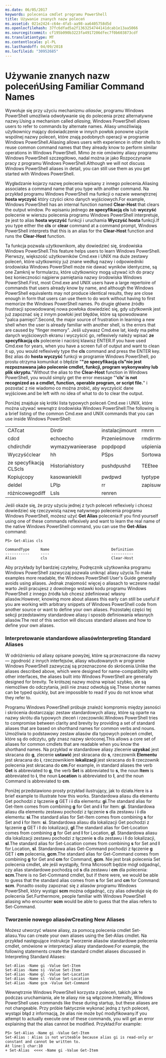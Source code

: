 ```yaml
---
ms.date: 06/05/2017
keywords: polecenia cmdlet programu PowerShell
title: Używanie znanych nazw poleceń
ms.assetid: 021e2424-c64e-4fa5-aa98-aa6405758d5d
ms.openlocfilehash: 37fc6dfad5a2f1363254744141dcab1e13aa5066
ms.sourcegitcommit: cf195b090b3223fa4917206dfec7f0b603873cdf
ms.translationtype: MT
ms.contentlocale: pl-PL
ms.lasthandoff: 04/09/2018
ms.locfileid: "30952685"
---
```

# <a name="using-familiar-command-names"></a><span data-ttu-id="7f2b6-103">Używanie znanych nazw poleceń</span><span class="sxs-lookup"><span data-stu-id="7f2b6-103">Using Familiar Command Names</span></span>
<span data-ttu-id="7f2b6-104">Wywołuje się przy użyciu mechanizmu *aliasów*, programu Windows PowerShell umożliwia odwoływanie się do polecenia przez alternatywne nazwy.</span><span class="sxs-lookup"><span data-stu-id="7f2b6-104">Using a mechanism called *aliasing*, Windows PowerShell allows users to refer to commands by alternate names.</span></span> <span data-ttu-id="7f2b6-105">Aliasy umożliwiają użytkownicy mający doświadczenie w innych powłok ponowne użycie wspólnej nazwy poleceń, które znają podobnych operacji w programie Windows PowerShell.</span><span class="sxs-lookup"><span data-stu-id="7f2b6-105">Aliasing allows users with experience in other shells to reuse common command names that they already know to perform similar operations in Windows PowerShell.</span></span> <span data-ttu-id="7f2b6-106">Mimo że nie omówimy aliasy programu Windows PowerShell szczegółowo, nadal można je jako Rozpoczynanie pracy z programu Windows PowerShell.</span><span class="sxs-lookup"><span data-stu-id="7f2b6-106">Although we will not discuss Windows PowerShell aliases in detail, you can still use them as you get started with Windows PowerShell.</span></span>

<span data-ttu-id="7f2b6-107">Wygładzanie kojarzy nazwę polecenia wpisany z innego polecenia.</span><span class="sxs-lookup"><span data-stu-id="7f2b6-107">Aliasing associates a command name that you type with another command.</span></span> <span data-ttu-id="7f2b6-108">Na przykład programu Windows PowerShell ma funkcji o nazwie wewnętrznej **hosta wyczyść** który czyści okno danych wyjściowych.</span><span class="sxs-lookup"><span data-stu-id="7f2b6-108">For example, Windows PowerShell has an internal function named **Clear-Host** that clears the output window.</span></span> <span data-ttu-id="7f2b6-109">Po wpisaniu jednego **ze specyfikacją cls** lub **wyczyść** polecenie w wierszu polecenia programu Windows PowerShell interpretuje, że jest to alias **hosta wyczyść** funkcji i uruchamia  **Wyczyść hosta** funkcji.</span><span class="sxs-lookup"><span data-stu-id="7f2b6-109">If you type either the **cls** or **clear** command at a command prompt, Windows PowerShell interprets that this is an alias for the **Clear-Host** function and runs the **Clear-Host** function.</span></span>

<span data-ttu-id="7f2b6-110">Ta funkcja pozwala użytkownikom, aby dowiedzieć się, środowiska Windows PowerShell.</span><span class="sxs-lookup"><span data-stu-id="7f2b6-110">This feature helps users to learn Windows PowerShell.</span></span> <span data-ttu-id="7f2b6-111">Pierwszy, większość użytkowników Cmd.exe i UNIX ma duże zestawy poleceń, które użytkownicy już znane według nazwy i odpowiedniki środowiska Windows PowerShell może nie dawać wyników identyczne, są one Zamknij w formularzu, które użytkownicy mogą używać ich do pracy bez konieczności najpierw pamiętania nazwy środowiska Windows PowerShell.</span><span class="sxs-lookup"><span data-stu-id="7f2b6-111">First, most Cmd.exe and UNIX users have a large repertoire of commands that users already know by name, and although the Windows PowerShell equivalents may not produce identical results, they are close enough in form that users can use them to do work without having to first memorize the Windows PowerShell names.</span></span> <span data-ttu-id="7f2b6-112">Po drugie główne źródło frustracji spowodowanej nowa powłoka dowiedzieć się, gdy użytkownik jest już zapoznać się z innym powłoki jest błędów, które są spowodowane "palca pamięci".</span><span class="sxs-lookup"><span data-stu-id="7f2b6-112">Second, the major source of frustration in learning a new shell when the user is already familiar with another shell, is the errors that are caused by "finger memory".</span></span> <span data-ttu-id="7f2b6-113">Jeśli używasz Cmd.exe lat, kiedy ma pełne danych wyjściowych ekranu i wyczyścić go, reflexively należy wpisać **ze specyfikacją cls** polecenie i naciśnij klawisz ENTER.</span><span class="sxs-lookup"><span data-stu-id="7f2b6-113">If you have used Cmd.exe for years, when you have a screen full of output and want to clean it up, you would reflexively type the **cls** command and press the ENTER key.</span></span> <span data-ttu-id="7f2b6-114">Bez alias do **hosta wyczyść** funkcji w programie Windows PowerShell, po prostu otrzyma komunikat o błędzie "**"ze specyfikacją cls"nie jest rozpoznawana jako polecenie cmdlet, funkcji, program wykonywalny lub plik skryptu.**"</span><span class="sxs-lookup"><span data-stu-id="7f2b6-114">Without the alias to the **Clear-Host** function in Windows PowerShell, you would simply get the error message "**'cls' is not recognized as a cmdlet, function, operable program, or script file.**"</span></span> <span data-ttu-id="7f2b6-115">i pozostać z nie wiadomo co można zrobić, aby wyczyścić dane wyjściowe.</span><span class="sxs-lookup"><span data-stu-id="7f2b6-115">and be left with no idea of what to do to clear the output.</span></span>

<span data-ttu-id="7f2b6-116">Poniżej znajduje się krótki lista typowych poleceń Cmd.exe i UNIX, które można używać wewnątrz środowiska Windows PowerShell:</span><span class="sxs-lookup"><span data-stu-id="7f2b6-116">The following is a brief listing of the common Cmd.exe and UNIX commands that you can use inside Windows PowerShell:</span></span>

|||||
|-|-|-|-|
|<span data-ttu-id="7f2b6-117">CAT</span><span class="sxs-lookup"><span data-stu-id="7f2b6-117">cat</span></span>|<span data-ttu-id="7f2b6-118">Dir</span><span class="sxs-lookup"><span data-stu-id="7f2b6-118">dir</span></span>|<span data-ttu-id="7f2b6-119">instalacji</span><span class="sxs-lookup"><span data-stu-id="7f2b6-119">mount</span></span>|<span data-ttu-id="7f2b6-120">rm</span><span class="sxs-lookup"><span data-stu-id="7f2b6-120">rm</span></span>|
|<span data-ttu-id="7f2b6-121">cd</span><span class="sxs-lookup"><span data-stu-id="7f2b6-121">cd</span></span>|<span data-ttu-id="7f2b6-122">echo</span><span class="sxs-lookup"><span data-stu-id="7f2b6-122">echo</span></span>|<span data-ttu-id="7f2b6-123">Przenieś</span><span class="sxs-lookup"><span data-stu-id="7f2b6-123">move</span></span>|<span data-ttu-id="7f2b6-124">rmdir</span><span class="sxs-lookup"><span data-stu-id="7f2b6-124">rmdir</span></span>|
|<span data-ttu-id="7f2b6-125">chdir</span><span class="sxs-lookup"><span data-stu-id="7f2b6-125">chdir</span></span>|<span data-ttu-id="7f2b6-126">wymazywanie</span><span class="sxs-lookup"><span data-stu-id="7f2b6-126">erase</span></span>|<span data-ttu-id="7f2b6-127">popd</span><span class="sxs-lookup"><span data-stu-id="7f2b6-127">popd</span></span>|<span data-ttu-id="7f2b6-128">uśpienia</span><span class="sxs-lookup"><span data-stu-id="7f2b6-128">sleep</span></span>|
|<span data-ttu-id="7f2b6-129">Wyczyść</span><span class="sxs-lookup"><span data-stu-id="7f2b6-129">clear</span></span>|<span data-ttu-id="7f2b6-130">h</span><span class="sxs-lookup"><span data-stu-id="7f2b6-130">h</span></span>|<span data-ttu-id="7f2b6-131">PS</span><span class="sxs-lookup"><span data-stu-id="7f2b6-131">ps</span></span>|<span data-ttu-id="7f2b6-132">Sortowanie</span><span class="sxs-lookup"><span data-stu-id="7f2b6-132">sort</span></span>|
|<span data-ttu-id="7f2b6-133">ze specyfikacją CLS</span><span class="sxs-lookup"><span data-stu-id="7f2b6-133">cls</span></span>|<span data-ttu-id="7f2b6-134">Historia</span><span class="sxs-lookup"><span data-stu-id="7f2b6-134">history</span></span>|<span data-ttu-id="7f2b6-135">pushd</span><span class="sxs-lookup"><span data-stu-id="7f2b6-135">pushd</span></span>|<span data-ttu-id="7f2b6-136">TEE</span><span class="sxs-lookup"><span data-stu-id="7f2b6-136">tee</span></span>|
|<span data-ttu-id="7f2b6-137">Kopiuj</span><span class="sxs-lookup"><span data-stu-id="7f2b6-137">copy</span></span>|<span data-ttu-id="7f2b6-138">kasowanie</span><span class="sxs-lookup"><span data-stu-id="7f2b6-138">kill</span></span>|<span data-ttu-id="7f2b6-139">pwd</span><span class="sxs-lookup"><span data-stu-id="7f2b6-139">pwd</span></span>|<span data-ttu-id="7f2b6-140">typ</span><span class="sxs-lookup"><span data-stu-id="7f2b6-140">type</span></span>|
|<span data-ttu-id="7f2b6-141">del</span><span class="sxs-lookup"><span data-stu-id="7f2b6-141">del</span></span>|<span data-ttu-id="7f2b6-142">LP</span><span class="sxs-lookup"><span data-stu-id="7f2b6-142">lp</span></span>|<span data-ttu-id="7f2b6-143">r</span><span class="sxs-lookup"><span data-stu-id="7f2b6-143">r</span></span>|<span data-ttu-id="7f2b6-144">zapisu</span><span class="sxs-lookup"><span data-stu-id="7f2b6-144">write</span></span>|
|<span data-ttu-id="7f2b6-145">różnicowego</span><span class="sxs-lookup"><span data-stu-id="7f2b6-145">diff</span></span>|<span data-ttu-id="7f2b6-146">Ls</span><span class="sxs-lookup"><span data-stu-id="7f2b6-146">ls</span></span>|<span data-ttu-id="7f2b6-147">ren</span><span class="sxs-lookup"><span data-stu-id="7f2b6-147">ren</span></span>||

<span data-ttu-id="7f2b6-148">Jeśli okaże się, że przy użyciu jednej z tych poleceń reflexively i chcesz dowiedzieć się rzeczywistą nazwę natywnego polecenia programu Windows PowerShell, możesz użyć **Get Alias** polecenia:</span><span class="sxs-lookup"><span data-stu-id="7f2b6-148">If you find yourself using one of these commands reflexively and want to learn the real name of the native Windows PowerShell command, you can use the **Get-Alias** command:</span></span>

```
PS> Get-Alias cls

CommandType     Name                            Definition
-----------     ----                            ----------
Alias           cls                             Clear-Host
```

<span data-ttu-id="7f2b6-149">Aby przykłady był bardziej czytelny, Podręcznik użytkownika programu Windows PowerShell zazwyczaj pozwala uniknąć aliasy użycia.</span><span class="sxs-lookup"><span data-stu-id="7f2b6-149">To make examples more readable, the Windows PowerShell User's Guide generally avoids using aliases.</span></span> <span data-ttu-id="7f2b6-150">Jednak znajomość więcej o aliasach to wczesne nadal warto Jeśli pracujesz z dowolnego wstawki kodu programu Windows PowerShell z innego źródła lub chcesz zdefiniować własny aliasów.</span><span class="sxs-lookup"><span data-stu-id="7f2b6-150">However, knowing more about aliases this early can still be useful if you are working with arbitrary snippets of Windows PowerShell code from another source or want to define your own aliases.</span></span> <span data-ttu-id="7f2b6-151">Pozostałej części tej sekcji przedstawimy standardowe aliasy i sposób definiowania własnych aliasów.</span><span class="sxs-lookup"><span data-stu-id="7f2b6-151">The rest of this section will discuss standard aliases and how to define your own aliases.</span></span>

### <a name="interpreting-standard-aliases"></a><span data-ttu-id="7f2b6-152">Interpretowanie standardowe aliasów</span><span class="sxs-lookup"><span data-stu-id="7f2b6-152">Interpreting Standard Aliases</span></span>
<span data-ttu-id="7f2b6-153">W odróżnieniu od aliasy opisane powyżej, które są przeznaczone dla nazwy — zgodność z innych interfejsów, aliasy wbudowanych w programie Windows PowerShell zazwyczaj są przeznaczone do skrócenia.</span><span class="sxs-lookup"><span data-stu-id="7f2b6-153">Unlike the aliases described above, which were designed for name-compatibility with other interfaces, the aliases built into Windows PowerShell are generally designed for brevity.</span></span> <span data-ttu-id="7f2b6-154">Te krótszej nazwy można wpisać szybko, ale są niemożliwe do odczytania, jeśli nie znasz odwołują się.</span><span class="sxs-lookup"><span data-stu-id="7f2b6-154">These shorter names can be typed quickly, but are impossible to read if you do not know what they refer to.</span></span>

<span data-ttu-id="7f2b6-155">Programu Windows PowerShell próbuje znaleźć kompromis między jasności i skrócenia dostarczając zestaw standardowych aliasy, które są oparte na nazwy skrótu dla typowych zleceń i rzeczowniki.</span><span class="sxs-lookup"><span data-stu-id="7f2b6-155">Windows PowerShell tries to compromise between clarity and brevity by providing a set of standard aliases that are based on shorthand names for common verbs and nouns.</span></span> <span data-ttu-id="7f2b6-156">Umożliwia to podstawowy zestaw aliasów dla typowych poleceń cmdlet, które są do odczytu, gdy znasz nazwy skróconej.</span><span class="sxs-lookup"><span data-stu-id="7f2b6-156">This allows a core set of aliases for common cmdlets that are readable when you know the shorthand names.</span></span> <span data-ttu-id="7f2b6-157">Na przykład w standardowe aliasy zlecenie **uzyskać** jest skracana do **g**, zlecenie **ustawić** jest skracana do **s**, rzeczownik **Elementu** jest skracana do **i**, rzeczownikiem **lokalizacji** jest skracana do **l**i rzeczownik polecenia jest skracana do **cm**.</span><span class="sxs-lookup"><span data-stu-id="7f2b6-157">For example, in standard aliases the verb **Get** is abbreviated to **g**, the verb **Set** is abbreviated to **s**, the noun **Item** is abbreviated to **i**, the noun **Location** is abbreviated to **l**, and the noun Command is abbreviated to **cm**.</span></span>

<span data-ttu-id="7f2b6-158">Poniżej przedstawiono prosty przykład ilustrujący, jak to działa.</span><span class="sxs-lookup"><span data-stu-id="7f2b6-158">Here is a brief example to illustrate how this works.</span></span> <span data-ttu-id="7f2b6-159">Standardowa aliasu dla elementu Get pochodzi z łączenie **g** GET i **i** dla elementu: **gi**.</span><span class="sxs-lookup"><span data-stu-id="7f2b6-159">The standard alias for Get-Item comes from combining **g** for Get and **i** for Item: **gi**.</span></span> <span data-ttu-id="7f2b6-160">Standardowa aliasu dla elementu zestawu pochodzi z łączenie **s** dla zestawu i **i** dla elementu: **si**.</span><span class="sxs-lookup"><span data-stu-id="7f2b6-160">The standard alias for Set-Item comes from combining **s** for Set and **i** for Item: **si**.</span></span> <span data-ttu-id="7f2b6-161">Standardowa aliasu dla lokalizacji Get pochodzi z łączenie **g** GET i **l** do lokalizacji, **gl**.</span><span class="sxs-lookup"><span data-stu-id="7f2b6-161">The standard alias for Get-Location comes from combining **g** for Get and **l** for Location, **gl**.</span></span> <span data-ttu-id="7f2b6-162">Standardowa aliasu dla lokalizacji zestawu pochodzi z łączenie **s** dla zestawu i **l** do lokalizacji, **sl**.</span><span class="sxs-lookup"><span data-stu-id="7f2b6-162">The standard alias for Set-Location comes from combining **s** for Set and **l** for Location, **sl**.</span></span> <span data-ttu-id="7f2b6-163">Standardowa alias Get-Command pochodzi z łączenie **g** GET i **cm** polecenia, **gcm**.</span><span class="sxs-lookup"><span data-stu-id="7f2b6-163">The standard alias for Get-Command comes from combining **g** for Get and **cm** for Command, **gcm**.</span></span> <span data-ttu-id="7f2b6-164">Nie jest brak polecenia Set polecenia cmdlet, ale jeśli wystąpiły, firma Microsoft będzie mógł odgadnąć, czy alias standardowe pochodzą od **s** dla zestawu i **cm** dla polecenia: **scm**.</span><span class="sxs-lookup"><span data-stu-id="7f2b6-164">There is no Set-Command cmdlet, but if there were, we would be able to guess that the standard alias comes from **s** for Set and **cm** for Command: **scm**.</span></span> <span data-ttu-id="7f2b6-165">Ponadto osoby zapoznać się z aliasów programu Windows PowerShell, który wystąpi **scm** można odgadnąć, czy alias odwołuje się do polecenia Set.</span><span class="sxs-lookup"><span data-stu-id="7f2b6-165">Furthermore, people familiar with Windows PowerShell aliasing who encounter **scm** would be able to guess that the alias refers to Set-Command.</span></span>

### <a name="creating-new-aliases"></a><span data-ttu-id="7f2b6-166">Tworzenie nowego aliasów</span><span class="sxs-lookup"><span data-stu-id="7f2b6-166">Creating New Aliases</span></span>
<span data-ttu-id="7f2b6-167">Możesz utworzyć własne aliasy, za pomocą polecenia cmdlet Set-aliasu.</span><span class="sxs-lookup"><span data-stu-id="7f2b6-167">You can create your own aliases using the Set-Alias cmdlet.</span></span> <span data-ttu-id="7f2b6-168">Na przykład następujące instrukcje Tworzenie aliasów standardowe polecenia cmdlet, omówione w interpretacji aliasy standardowe:</span><span class="sxs-lookup"><span data-stu-id="7f2b6-168">For example, the following statements create the standard cmdlet aliases discussed in Interpreting Standard Aliases:</span></span>

```
Set-Alias -Name gi -Value Get-Item
Set-Alias -Name si -Value Set-Item
Set-Alias -Name gl -Value Get-Location
Set-Alias -Name sl -Value Set-Location
Set-Alias -Name gcm -Value Get-Command
```

<span data-ttu-id="7f2b6-169">Wewnętrznie Windows PowerShell korzysta z poleceń, takich jak te podczas uruchamiania, ale te aliasy nie są włączone.</span><span class="sxs-lookup"><span data-stu-id="7f2b6-169">Internally, Windows PowerShell uses commands like these during startup, but these aliases are not changeable.</span></span> <span data-ttu-id="7f2b6-170">Przy próbie faktycznie wykonać jedną z tych poleceń, wystąpi błąd z informacją, że alias nie może być modyfikowany.</span><span class="sxs-lookup"><span data-stu-id="7f2b6-170">If you attempt to actually execute one of these commands, you will get an error explaining that the alias cannot be modified.</span></span> <span data-ttu-id="7f2b6-171">Przykład:</span><span class="sxs-lookup"><span data-stu-id="7f2b6-171">For example:</span></span>

```
PS> Set-Alias -Name gi -Value Get-Item
Set-Alias : Alias is not writeable because alias gi is read-only or constant and cannot be written to.
At line:1 char:10
+ Set-Alias  <<<< -Name gi -Value Get-Item
```